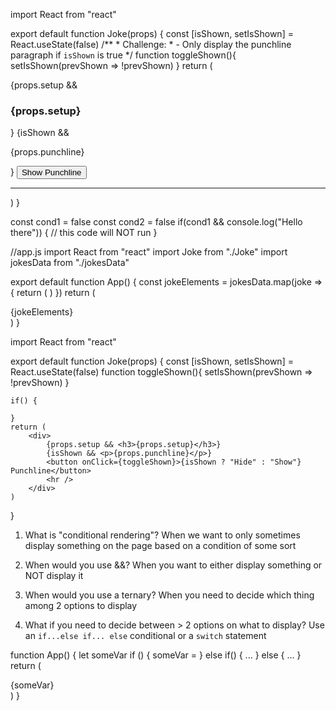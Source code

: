 import React from "react"

export default function Joke(props) {
    const [isShown, setIsShown] = React.useState(false)
    /**
     * Challenge:
     * - Only display the punchline paragraph if `isShown` is true
     */
    function toggleShown(){
        setIsShown(prevShown => !prevShown)
    }
    return (
        <div>
            {props.setup && <h3>{props.setup}</h3>}
            {isShown && <p>{props.punchline}</p>}
            <button onClick={toggleShown}>Show Punchline</button>
            <hr />
        </div>
    )
}

const cond1 = false
const cond2 = false
if(cond1 && console.log("Hello there")) {
    // this code will NOT run
}

//app.js
import React from "react"
import Joke from "./Joke"
import jokesData from "./jokesData"

export default function App() {
    const jokeElements = jokesData.map(joke => {
        return (
            <Joke 
                key={joke.id}
                setup={joke.setup} 
                punchline={joke.punchline} 
            />
        )
    })
    return (
        <div>
            {jokeElements}
        </div>
    )
}


import React from "react"

export default function Joke(props) {
    const [isShown, setIsShown] = React.useState(false)
    function toggleShown(){
        setIsShown(prevShown => !prevShown)
    }
    
    if() {
        
    }
    return (
        <div>
            {props.setup && <h3>{props.setup}</h3>}
            {isShown && <p>{props.punchline}</p>}
            <button onClick={toggleShown}>{isShown ? "Hide" : "Show"} Punchline</button>
            <hr />
        </div>
    )
}


1. What is "conditional rendering"?
When we want to only sometimes display something on the page
based on a condition of some sort


2. When would you use &&?
When you want to either display something or NOT display it


3. When would you use a ternary?
When you need to decide which thing among 2 options to display


4. What if you need to decide between > 2 options on
   what to display?
Use an `if...else if... else` conditional or a `switch` statement


function App() {
    let someVar
    if () {
        someVar = <SomeJSX />
    } else if() {
        ...
    } else {
        ...
    }
    return (
        <div>{someVar}</div>
    )
}
